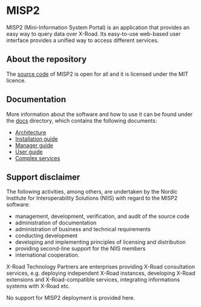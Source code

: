 # MISP2

MISP2 (Mini-Information System Portal) is an application that provides an easy
way to query data over X-Road. Its easy-to-use web-based user interface provides
a unified way to access different services.

## About the repository

The [source code](./src) of MISP2 is open for all and it is licensed under the MIT licence.

## Documentation

More information about the software and how to use it can be found under the [docs](./docs) directory, which contains the following documents:

* [Architecture](docs/misp2_architecture.md)
* [Installation guide](docs/misp2_installation_manual_18.04.md)
* [Manager guide](docs/misp2_manager_guide.md)
* [User guide](docs/misp2_user_guide.md)
* [Complex services](docs/misp2_creating_complex_queries.md)

## Support disclaimer

The following activities, among others, are undertaken by the Nordic Institute for Interoperability Solutions (NIIS) with regard to the MISP2 software:

* management, development, verification, and audit of the source code
* administration of documentation
* administration of business and technical requirements
* conducting development
* developing and implementing principles of licensing and distribution
* providing second-line support for the NIIS members
* international cooperation.

X-Road Technology Partners are enterprises providing X-Road consultation services, e.g. deploying independent X-Road instances, developing X-Road extensions and X-Road-compatible services, integrating informations systems with X-Road etc.

No support for MISP2 deployment is provided here.
